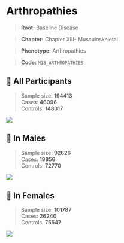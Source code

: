 # Arthropathies

> **Root:** Baseline Disease  

> **Chapter:** Chapter XIII- Musculoskeletal  

> **Phenotype:** Arthropathies  

> **Code:** `M13_ARTHROPATHIES`

## 🧪 All Participants  
> Sample size: **194413**  
> Cases: **46096**  
> Controls: **148317**
<img src="/Disease/Figures/ALL/Incidence/M13_ARTHROPATHIES.png"/>
<CsvTable src="/Disease/Data/ALL/Incidence/COX_M13_ARTHROPATHIES.csv" label="🔍 View full results" />

## 👨 In Males  
> Sample size: **92626**  
> Cases: **19856**  
> Controls: **72770**
<img src="/Disease/Figures/Male/Incidence/M13_ARTHROPATHIES.png"/>
<CsvTable src="/Disease/Data/Male/Incidence/COX_M13_ARTHROPATHIES.csv" label="🔍 View full results" />

## 👩 In Females  
> Sample size: **101787**  
> Cases: **26240**  
> Controls: **75547**
<img src="/Disease/Figures/Female/Incidence/M13_ARTHROPATHIES.png"/>
<CsvTable src="/Disease/Data/Female/Incidence/COX_M13_ARTHROPATHIES.csv" label="🔍 View full results" />
